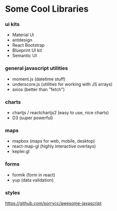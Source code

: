 # Some Cool Libraries

###  ui kits

- Material Ui
- antdesign
- React Bootstrap
- Blueprint UI kit
- Semantic UI


### general javascript utilities

- moment.js (datetime stuff)
- underscore.js (utilities for working with JS arrays)
- axios (better than "fetch")


### charts

- chartjs / reactchartjs2 (easy to use, nice charts)
- D3 (super powerful)


### maps

- mapbox (maps for web, mobile, desktop)
- react-map-gl (highly interactive overlays)
- kepler.gl


### forms

- formik (form in react)
- yup (data validation)


### styles


https://github.com/sorrycc/awesome-javascript
